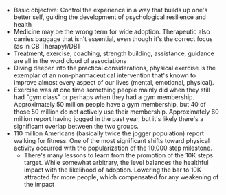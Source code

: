 - Basic objective: Control the experience in a way that builds up one's better self, guiding the development of psychological resilience and health
- Medicine may be the wrong term for wide adoption. Therapeutic also carries baggage that isn't essential, even though it's the correct focus (as in CB Therapy)/DBT
- Treatment, exercise, coaching, strength building, assistance, guidance are all in the word cloud of associations
- Diving deeper into the practical considerations, physical exercise is the exemplar of an non-pharmaceutical intervention that's known to improve almost every aspect of our lives (mental, emotional, physical).
- Exercise was at one time something people mainly did when they still had "gym class" or perhaps when they had a gym membership. Approximately 50 million people have a gym membership, but 40 of those 50 million do not actively use their membership. Approximately 60 million report having jogged in the past year, but it's likely there's a significant overlap between the two groups. 
- 110 million Americans (basically twice the jogger population) report walking for fitness.  One of the most significant shifts toward physical activity occurred with the popularization of the 10,000 step milestone.
    - There's many lessons to learn from the promotion of the 10K steps target. While somewhat arbitrary, the level balances the healthful impact with the likelihood of adoption. Lowering the bar to 10K attracted far more people, which compensated for any weakening of the impact
